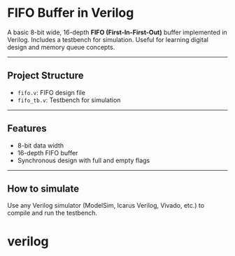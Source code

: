 # FIFO Buffer in Verilog

A basic 8-bit wide, 16-depth **FIFO (First-In-First-Out)** buffer implemented in Verilog. Includes a testbench for simulation. Useful for learning digital design and memory queue concepts.

---

## Project Structure

- `fifo.v`: FIFO design file
- `fifo_tb.v`: Testbench for simulation

---

## Features

- 8-bit data width
- 16-depth FIFO buffer
- Synchronous design with full and empty flags

---

## How to simulate

Use any Verilog simulator (ModelSim, Icarus Verilog, Vivado, etc.) to compile and run the testbench.
# verilog
